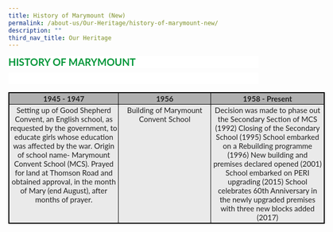 ```yaml
---
title: History of Marymount (New)
permalink: /about-us/Our-Heritage/history-of-marymount-new/
description: ""
third_nav_title: Our Heritage
---
```

<p style='margin-top:0in;margin-right:0in;margin-bottom:7.5pt;margin-left:0in;line-height:normal;font-size:15px;font-family:"Calibri",sans-serif;background:white;'><strong><span style='font-size:20px;font-family:"Lato",sans-serif;color:#009639;'>HISTORY OF MARYMOUNT</span></strong></p>
<p style='margin-top:0in;margin-right:0in;margin-bottom:0in;margin-left:0in;line-height:16.8pt;font-size:15px;font-family:"Calibri",sans-serif;background:white;'><span style='font-family:"Lato",sans-serif;color:black;'>&nbsp;</span></p>
<table cellspacing="3" style="width:477.8pt;border:solid windowtext 1.0pt;">
    <tbody>
        <tr>
            <td style="width:164.0pt;border:solid windowtext 1.0pt;background:#B0B0B0;padding:1.5pt 1.5pt 1.5pt 1.5pt;height:15.15pt;">
                <p style='margin-top:0in;margin-right:0in;margin-bottom:0in;margin-left:0in;line-height:normal;font-size:15px;font-family:"Calibri",sans-serif;text-align:center;'><strong><span style='font-family:"Lato",sans-serif;color:#222222;'>1945 - 1947</span></strong></p>
            </td>
            <td style="width:138.0pt;border:solid windowtext 1.0pt;background:#B0B0B0;padding:1.5pt 1.5pt 1.5pt 1.5pt;height:15.15pt;">
                <p style='margin-top:0in;margin-right:0in;margin-bottom:0in;margin-left:0in;line-height:normal;font-size:15px;font-family:"Calibri",sans-serif;text-align:center;'><strong><span style='font-family:"Lato",sans-serif;color:#222222;'>1956</span></strong></p>
            </td>
            <td style="width:169.8pt;border:solid windowtext 1.0pt;background:#B0B0B0;padding:1.5pt 1.5pt 1.5pt 1.5pt;height:15.15pt;">
                <p style='margin-top:0in;margin-right:0in;margin-bottom:0in;margin-left:0in;line-height:normal;font-size:15px;font-family:"Calibri",sans-serif;text-align:center;'><strong><span style='font-family:"Lato",sans-serif;color:#222222;'>1958 - Present</span></strong></p>
            </td>
        </tr>
        <tr>
            <td style="width: 164pt;border: 1pt solid windowtext;background: rgb(234, 234, 234);padding: 1.5pt;height: 136.3pt;vertical-align: top;">
                <p style='margin-top:0in;margin-right:0in;margin-bottom:0in;margin-left:0in;line-height:normal;font-size:15px;font-family:"Calibri",sans-serif;text-align:center;'><span style='font-family:"Lato",sans-serif;color:#222222;'>Setting up of Good Shepherd Convent, an English school, as requested by the government, to educate girls whose education was affected by the war. Origin of school name- Marymount Convent School (MCS). Prayed for land at Thomson Road and obtained approval, in the month of Mary (end August), after months of prayer.<br>&nbsp;</span></p>
            </td>
            <td style="width: 138pt;border: 1pt solid windowtext;background: rgb(234, 234, 234);padding: 1.5pt;height: 136.3pt;vertical-align: top;">
                <p style='margin-top:0in;margin-right:0in;margin-bottom:0in;margin-left:0in;line-height:normal;font-size:15px;font-family:"Calibri",sans-serif;text-align:center;'><span style='font-family:"Lato",sans-serif;color:#222222;'>Building of Marymount Convent School<br>&nbsp;<br>&nbsp;<br>&nbsp;<br>&nbsp;<br>&nbsp;<br>&nbsp;<br>&nbsp;<br>&nbsp;<br>&nbsp;</span></p>
            </td>
            <td style="width: 169.8pt;border: 1pt solid windowtext;background: rgb(234, 234, 234);padding: 1.5pt;height: 136.3pt;vertical-align: top;">
                <p style='margin-top:0in;margin-right:0in;margin-bottom:0in;margin-left:0in;line-height:normal;font-size:15px;font-family:"Calibri",sans-serif;text-align:center;'><span style='font-family:"Lato",sans-serif;color:#222222;'>Decision was made to phase out the Secondary Section of MCS (1992) Closing of the Secondary School (1995) School embarked on a Rebuilding programme (1996) New building and premises declared opened (2001) School embarked on PERI upgrading (2015) School celebrates 60th Anniversary in the newly upgraded premises with three new blocks added (2017)</span></p>
            </td>
        </tr>
    </tbody>
</table>
<p style='margin-top:0in;margin-right:0in;margin-bottom:8.0pt;margin-left:0in;line-height:107%;font-size:15px;font-family:"Calibri",sans-serif;'><span style='font-family:"Lato",sans-serif;'>&nbsp;</span></p>